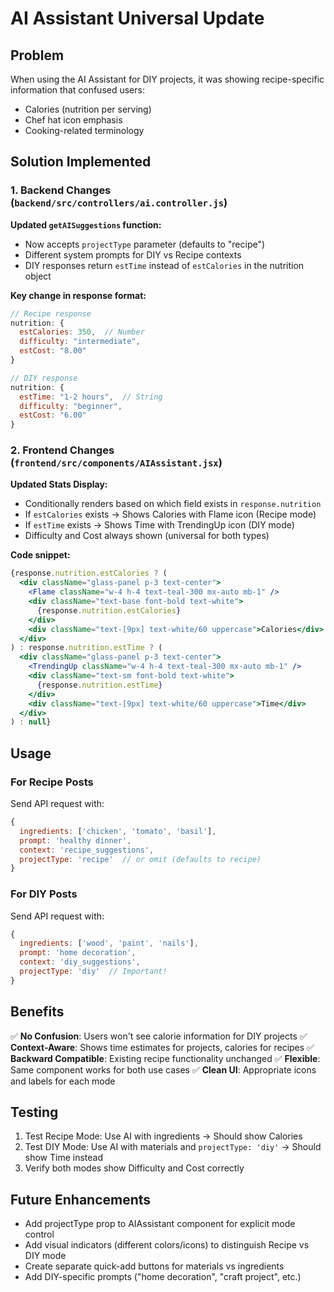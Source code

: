 # AI Assistant Universal Update

## Problem
When using the AI Assistant for DIY projects, it was showing recipe-specific information that confused users:
- Calories (nutrition per serving)
- Chef hat icon emphasis
- Cooking-related terminology

## Solution Implemented

### 1. Backend Changes (`backend/src/controllers/ai.controller.js`)

**Updated `getAISuggestions` function:**
- Now accepts `projectType` parameter (defaults to "recipe")
- Different system prompts for DIY vs Recipe contexts
- DIY responses return `estTime` instead of `estCalories` in the nutrition object

**Key change in response format:**
```javascript
// Recipe response
nutrition: {
  estCalories: 350,  // Number
  difficulty: "intermediate",
  estCost: "8.00"
}

// DIY response  
nutrition: {
  estTime: "1-2 hours",  // String
  difficulty: "beginner",
  estCost: "6.00"
}
```

### 2. Frontend Changes (`frontend/src/components/AIAssistant.jsx`)

**Updated Stats Display:**
- Conditionally renders based on which field exists in `response.nutrition`
- If `estCalories` exists → Shows Calories with Flame icon (Recipe mode)
- If `estTime` exists → Shows Time with TrendingUp icon (DIY mode)
- Difficulty and Cost always shown (universal for both types)

**Code snippet:**
```jsx
{response.nutrition.estCalories ? (
  <div className="glass-panel p-3 text-center">
    <Flame className="w-4 h-4 text-teal-300 mx-auto mb-1" />
    <div className="text-base font-bold text-white">
      {response.nutrition.estCalories}
    </div>
    <div className="text-[9px] text-white/60 uppercase">Calories</div>
  </div>
) : response.nutrition.estTime ? (
  <div className="glass-panel p-3 text-center">
    <TrendingUp className="w-4 h-4 text-teal-300 mx-auto mb-1" />
    <div className="text-sm font-bold text-white">
      {response.nutrition.estTime}
    </div>
    <div className="text-[9px] text-white/60 uppercase">Time</div>
  </div>
) : null}
```

## Usage

### For Recipe Posts
Send API request with:
```javascript
{
  ingredients: ['chicken', 'tomato', 'basil'],
  prompt: 'healthy dinner',
  context: 'recipe_suggestions',
  projectType: 'recipe'  // or omit (defaults to recipe)
}
```

### For DIY Posts  
Send API request with:
```javascript
{
  ingredients: ['wood', 'paint', 'nails'],
  prompt: 'home decoration',
  context: 'diy_suggestions',
  projectType: 'diy'  // Important!
}
```

## Benefits

✅ **No Confusion**: Users won't see calorie information for DIY projects
✅ **Context-Aware**: Shows time estimates for projects, calories for recipes
✅ **Backward Compatible**: Existing recipe functionality unchanged
✅ **Flexible**: Same component works for both use cases
✅ **Clean UI**: Appropriate icons and labels for each mode

## Testing

1. Test Recipe Mode: Use AI with ingredients → Should show Calories
2. Test DIY Mode: Use AI with materials and `projectType: 'diy'` → Should show Time instead
3. Verify both modes show Difficulty and Cost correctly

## Future Enhancements

- Add projectType prop to AIAssistant component for explicit mode control
- Add visual indicators (different colors/icons) to distinguish Recipe vs DIY mode
- Create separate quick-add buttons for materials vs ingredients
- Add DIY-specific prompts ("home decoration", "craft project", etc.)
